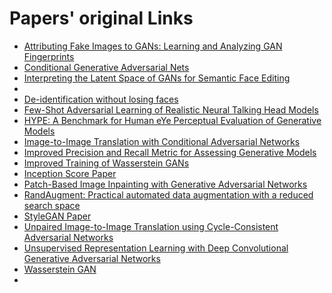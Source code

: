 # Papers' original Links
- [Attributing Fake Images to GANs: Learning and Analyzing GAN Fingerprints](https://arxiv.org/abs/1811.08180)
- [Conditional Generative Adversarial Nets](https://arxiv.org/abs/1411.1784)
- [Interpreting the Latent Space of GANs for Semantic Face Editing](https://arxiv.org/abs/1907.10786)
- 
- [De-identification without losing faces](https://arxiv.org/abs/1902.04202)
- [Few-Shot Adversarial Learning of Realistic Neural Talking Head Models](https://arxiv.org/abs/1905.08233)
- [HYPE: A Benchmark for Human eYe Perceptual Evaluation of Generative Models](https://arxiv.org/abs/1904.01121)
- [Image-to-Image Translation with Conditional Adversarial Networks](https://arxiv.org/abs/1611.07004)
- [Improved Precision and Recall Metric for Assessing Generative Models](https://arxiv.org/abs/1904.06991)
- [Improved Training of Wasserstein GANs](https://arxiv.org/abs/1704.00028)
- [Inception Score Paper](https://arxiv.org/abs/1801.01973)
- [Patch-Based Image Inpainting with Generative Adversarial Networks](https://arxiv.org/abs/1803.07422)
- [RandAugment: Practical automated data augmentation with a reduced search space](https://arxiv.org/abs/1909.13719)
- [StyleGAN Paper](https://arxiv.org/abs/1812.04948)
- [Unpaired Image-to-Image Translation using Cycle-Consistent Adversarial Networks](https://arxiv.org/abs/1703.10593)
- [Unsupervised Representation Learning with Deep Convolutional Generative Adversarial Networks](https://arxiv.org/abs/1511.06434)
- [Wasserstein GAN](https://arxiv.org/abs/1701.07875)
- 
